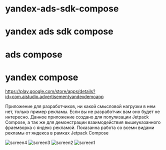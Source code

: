 # yandex-ads-sdk-compose
# yandex ads sdk compose
# ads compose
# yandex compose

https://play.google.com/store/apps/details?id=com.aistudio.advertisementyandexdemoapp

Приложение для разработчиков, ни какой смыcловой нагрузки в нем нет, только пример рекламы. 
Если вы не разработчик вам оно будет не интересно. 
Данное приложение создано для популизации Jetpack Compose, а так же для демонстрации взаимодействия
вышеуказанного фраемворка с яндекс рекламой. 
Показанна работа со всеми видами рекламы от яндекса 
в рамках Jetpack Compose

![screen4](https://user-images.githubusercontent.com/60013249/211187701-b1d270e1-23a1-466a-97ea-69e2d5f5bf40.png)
![screen3](https://user-images.githubusercontent.com/60013249/211187704-2f9c7a24-11ba-4bfe-826d-ce21416be727.png)
![screen2](https://user-images.githubusercontent.com/60013249/211187705-5957d8ec-34a0-4822-9ba8-33139896abf7.png)
![screen1](https://user-images.githubusercontent.com/60013249/211187707-6be893c2-15d2-4413-91f1-d16dd4d0d1e5.png)
